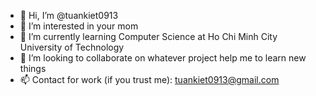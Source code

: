 - 👋 Hi, I’m @tuankiet0913
- 👀 I’m interested in your mom
- 🌱 I’m currently learning Computer Science at Ho Chi Minh City University of Technology
- 💞️ I’m looking to collaborate on whatever project help me to learn new things
- 📫 Contact for work (if you trust me): tuankiet0913@gmail.com

<!---
tuankiet0913/tuankiet0913 is a ✨ special ✨ repository because its `README.md` (this file) appears on your GitHub profile.
You can click the Preview link to take a look at your changes.
--->
